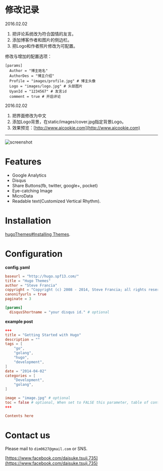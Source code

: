 # 修改记录

2016.02.02

1. 把评论系统改为符合国情的友言。
2. 添加博客作者和图片的侧边栏。
3. 把Logo和作者照片修改为可配置。

修改与增加的配置选项：

	[params]
	  Author = "博主姓名"
	  AuthorDes = "博主介绍"
	  Profile = "images/profile.jpg" # 博主头像
	  Logo = "images/logo.jpg" # 头部图片
	  UyanId = "1234567" # 友言id
	  comment = true # 开启评论
	  
2016.02.02

1. 把界面修改为中文
2. 添加Logo背景，在static/images/cover.jpg指定背景Logo。
3. 效果预览：[http://www.aicookie.com](http://www.aicookie.com)

---
![screenshot](https://raw.githubusercontent.com/dim0627/hugo_theme_aglaus/master/images/screenshot.png)

# Features

* Google Analytics
* Disqus
* Share Buttons(fb, twitter, google+, pocket)
* Eye-catching Image
* MicroData
* Readable text(Customized Vertical Rhythm).

# Installation

[hugoThemes#Installing Themes](https://github.com/spf13/hugoThemes#installing-themes).

# Configuration

**config.yaml**

``` toml
baseurl = "http://hugo.spf13.com/"
title = "Hugo Themes"
author = "Steve Francia"
copyright = "Copyright (c) 2008 - 2014, Steve Francia; all rights reserved."
canonifyurls = true
paginate = 3

[params]
  disqusShortname = "your disqus id." # optional
```

**example post**

``` toml
+++
title = "Getting Started with Hugo"
description = ""
tags = [
    "go",
    "golang",
    "hugo",
    "development",
]
date = "2014-04-02"
categories = [
    "Development",
    "golang",
]

image = "image.jpg" # optional
toc = false # optional, When set to FALSE this parameter, table of contents not appears in only this article.
+++

Contents here
```

# Contact us

Please mail to `dim0627@gmail.com` or SNS.

[https://www.facebook.com/daisuke.tsuji.735](https://www.facebook.com/daisuke.tsuji.735)

